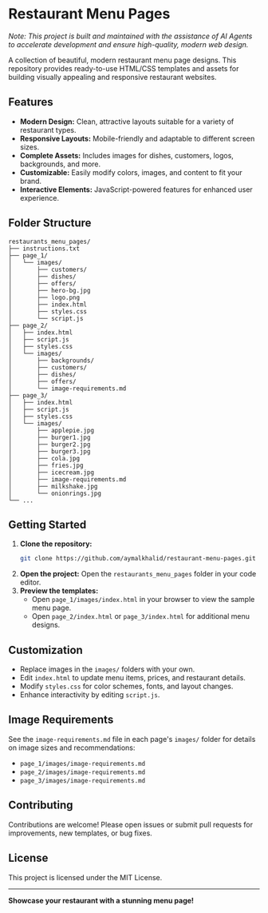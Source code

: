 # Restaurant Menu Pages

*Note: This project is built and maintained with the assistance of AI Agents to accelerate development and ensure high-quality, modern web design.*

A collection of beautiful, modern restaurant menu page designs. This repository provides ready-to-use HTML/CSS templates and assets for building visually appealing and responsive restaurant websites.

## Features

- **Modern Design:** Clean, attractive layouts suitable for a variety of restaurant types.
- **Responsive Layouts:** Mobile-friendly and adaptable to different screen sizes.
- **Complete Assets:** Includes images for dishes, customers, logos, backgrounds, and more.
- **Customizable:** Easily modify colors, images, and content to fit your brand.
- **Interactive Elements:** JavaScript-powered features for enhanced user experience.

## Folder Structure

```
restaurants_menu_pages/
├── instructions.txt
├── page_1/
│   └── images/
│       ├── customers/
│       ├── dishes/
│       ├── offers/
│       ├── hero-bg.jpg
│       ├── logo.png
│       ├── index.html
│       ├── styles.css
│       └── script.js
├── page_2/
│   ├── index.html
│   ├── script.js
│   ├── styles.css
│   └── images/
│       ├── backgrounds/
│       ├── customers/
│       ├── dishes/
│       ├── offers/
│       └── image-requirements.md
├── page_3/
│   ├── index.html
│   ├── script.js
│   ├── styles.css
│   └── images/
│       ├── applepie.jpg
│       ├── burger1.jpg
│       ├── burger2.jpg
│       ├── burger3.jpg
│       ├── cola.jpg
│       ├── fries.jpg
│       ├── icecream.jpg
│       ├── image-requirements.md
│       ├── milkshake.jpg
│       └── onionrings.jpg
└── ...
```

## Getting Started

1. **Clone the repository:**
   ```bash
   git clone https://github.com/aymalkhalid/restaurant-menu-pages.git
   ```
2. **Open the project:**
   Open the `restaurants_menu_pages` folder in your code editor.
3. **Preview the templates:**
   - Open `page_1/images/index.html` in your browser to view the sample menu page.
   - Open `page_2/index.html` or `page_3/index.html` for additional menu designs.

## Customization

- Replace images in the `images/` folders with your own.
- Edit `index.html` to update menu items, prices, and restaurant details.
- Modify `styles.css` for color schemes, fonts, and layout changes.
- Enhance interactivity by editing `script.js`.

## Image Requirements

See the `image-requirements.md` file in each page's `images/` folder for details on image sizes and recommendations:
- `page_1/images/image-requirements.md`
- `page_2/images/image-requirements.md`
- `page_3/images/image-requirements.md`

## Contributing

Contributions are welcome! Please open issues or submit pull requests for improvements, new templates, or bug fixes.

## License

This project is licensed under the MIT License.

---

**Showcase your restaurant with a stunning menu page!**
